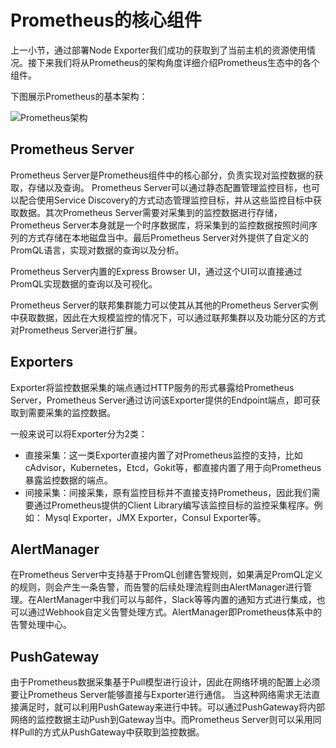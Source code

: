 # Prometheus的核心组件

上一小节，通过部署Node Exporter我们成功的获取到了当前主机的资源使用情况。接下来我们将从Prometheus的架构角度详细介绍Prometheus生态中的各个组件。

下图展示Prometheus的基本架构：

![Prometheus架构](http://p2n2em8ut.bkt.clouddn.com/prometheus_%20architecture.png)

## Prometheus Server

Prometheus Server是Prometheus组件中的核心部分，负责实现对监控数据的获取，存储以及查询。
Prometheus Server可以通过静态配置管理监控目标，也可以配合使用Service Discovery的方式动态管理监控目标，并从这些监控目标中获取数据。其次Prometheus Server需要对采集到的监控数据进行存储，Prometheus Server本身就是一个时序数据库，将采集到的监控数据按照时间序列的方式存储在本地磁盘当中。最后Prometheus Server对外提供了自定义的PromQL语言，实现对数据的查询以及分析。

Prometheus Server内置的Express Browser UI，通过这个UI可以直接通过PromQL实现数据的查询以及可视化。

Prometheus Server的联邦集群能力可以使其从其他的Prometheus Server实例中获取数据，因此在大规模监控的情况下，可以通过联邦集群以及功能分区的方式对Prometheus Server进行扩展。

## Exporters

Exporter将监控数据采集的端点通过HTTP服务的形式暴露给Prometheus Server，Prometheus Server通过访问该Exporter提供的Endpoint端点，即可获取到需要采集的监控数据。

一般来说可以将Exporter分为2类：

* 直接采集：这一类Exporter直接内置了对Prometheus监控的支持，比如cAdvisor，Kubernetes，Etcd，Gokit等，都直接内置了用于向Prometheus暴露监控数据的端点。
* 间接采集：间接采集，原有监控目标并不直接支持Prometheus，因此我们需要通过Prometheus提供的Client Library编写该监控目标的监控采集程序。例如： Mysql Exporter，JMX Exporter，Consul Exporter等。

## AlertManager

在Prometheus Server中支持基于PromQL创建告警规则，如果满足PromQL定义的规则，则会产生一条告警，而告警的后续处理流程则由AlertManager进行管理。在AlertManager中我们可以与邮件，Slack等等内置的通知方式进行集成，也可以通过Webhook自定义告警处理方式。AlertManager即Prometheus体系中的告警处理中心。

## PushGateway

由于Prometheus数据采集基于Pull模型进行设计，因此在网络环境的配置上必须要让Prometheus Server能够直接与Exporter进行通信。 当这种网络需求无法直接满足时，就可以利用PushGateway来进行中转。可以通过PushGateway将内部网络的监控数据主动Push到Gateway当中。而Prometheus Server则可以采用同样Pull的方式从PushGateway中获取到监控数据。